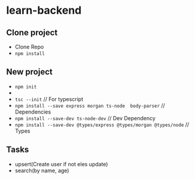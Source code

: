 # learn-backend

## Clone project

- Clone Repo
- `npm install`

## New project

- `npm init`
-
- `tsc --init` // For typescript
- `npm install --save express morgan ts-node  body-parser` // Dependencies
- `npm install --save-dev ts-node-dev` // Dev Dependency
- `npm install --save-dev @types/express @types/morgan @types/node` // Types

## Tasks

- upsert(Create user if not eles update)
- search(by name, age)
